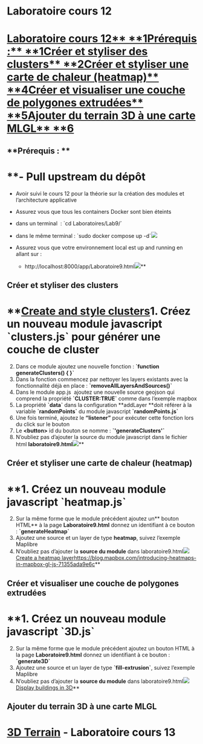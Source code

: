 # Laboratoire cours 12


# **[**Laboratoire cours 12**** ****1**](https://docs.google.com/document/d/13q-uzrJ22Hj56a0R4qr49xpgBpia7aAEsGNXsmDc5I0/edit#heading=h.6xp8lo9ezpif)[**Prérequis :**** ****1**](https://docs.google.com/document/d/13q-uzrJ22Hj56a0R4qr49xpgBpia7aAEsGNXsmDc5I0/edit#heading=h.ow87l5ef1vz6)[**Créer et styliser des clusters**** ****2**](https://docs.google.com/document/d/13q-uzrJ22Hj56a0R4qr49xpgBpia7aAEsGNXsmDc5I0/edit#heading=h.86zhcmbby4fa)[**Créer et styliser une carte de chaleur (heatmap)**** ****4**](https://docs.google.com/document/d/13q-uzrJ22Hj56a0R4qr49xpgBpia7aAEsGNXsmDc5I0/edit#heading=h.t1qmum80efu0)[**Créer et visualiser une couche de polygones extrudées**** ****5**](https://docs.google.com/document/d/13q-uzrJ22Hj56a0R4qr49xpgBpia7aAEsGNXsmDc5I0/edit#heading=h.16o8i8abd4lp)[**Ajouter du terrain 3D à une carte MLGL**** ****6**](https://docs.google.com/document/d/13q-uzrJ22Hj56a0R4qr49xpgBpia7aAEsGNXsmDc5I0/edit#heading=h.z1lgyicu07ur)**


## 


## **Prérequis : **


# **- Pull upstream du dépôt

- Avoir suivi le cours 12 pour la théorie sur la création des modules et l’architecture applicative

- Assurez vous que tous les containers Docker sont bien éteints

- dans un terminal  : \`cd Laboratoires/Lab9/\`

- dans le même terminal : \`sudo docker compose up -d\`![](https://lh4.googleusercontent.com/EusKWBkxyhzi8okKRgmkeh1Of4sf2xdocDWby9-DXhaUKmBFGYZkEegTDecsvjP84G6ScT4ldFZrwTpKsRJUtcMx_oNngf4lwZop9W-u1nnU3O1FZCIpueel82hhubrnNUVjN31rpDUrtwZ5EUlRows)

- Assurez vous que votre environnement local est up and running en allant sur : 

  - http&#x3A;//localhost:8000/app/Laboratoire9.html![](https://lh3.googleusercontent.com/RRoU2R3wT2mXBxaoGfV2MI2QEJzaGQQEBBGTrTES6od3tsoRQyHJE5kSgdvxH36u5YuD_2X0z_UOuoWKDVIpXr4Bz4-0cdeNdWxJ9ZgZITDTQo75IaHnt3ePCruuLmZTDx-T2nsrUati1bFkjmG9YrU)**


## Créer et styliser des clusters


# **[Create and style clusters](https://maplibre.org/maplibre-gl-js-docs/example/cluster/)1. Créez un nouveau module javascript \`clusters.js\` pour générer une couche de cluster
2. Dans ce module ajoutez une nouvelle fonction : **\`function generateClusters() { }\`**
3. Dans la fonction commencez par nettoyer les layers existants avec la fonctionnalité déjà en place : **\`removeAllLayersAndSources()\`**
4. Dans le module app.js  ajoutez une nouvelle source geojson qui comprend la propriété **\`CLUSTER:TRUE\`** comme dans l’exemple mapbox
5. La propriété **\`data\`** dans la configuration **addLayer **doit référer à la variable **\`randomPoints\`** du module javascript **\`randomPoints.js\`**
6. Une fois terminé, ajoutez le **“listener”** pour exécuter cette fonction lors du click sur le bouton
7. Le **&lt;button>** id du bouton se nomme : **\`'generateClusters'\`**
8. N’oubliez pas d’ajouter la source du module javascript dans le fichier html **laboratoire9.html**![](https://lh5.googleusercontent.com/5YdsJlwK5IC5CPbTHCDE7rsawbINeA1DUR_YRXRjGEEC6sX4Cae82dGcIOKsCubiu1m9GVl5h6hYtDnPOPL8CLnz_uixAXhrnsYFrTQ-OS3AMKrRdGw1_fkVAUflzGC6qaA2OIRdNpuWiq_6E2lSvvE)**


## 


## Créer et styliser une carte de chaleur (heatmap)


# **1. Créez un nouveau module javascript **\`heatmap.js\`**
2. Sur la même forme que le module précédent ajoutez un** bouton HTML** à la page **Laboratoire9.html** donnez un identifiant à ce bouton : **\`generateHeatmap\`**
3. Ajoutez une source et un layer de type **heatmap**, suivez l’exemple Maplibre
4. N’oubliez pas d’ajouter la **source du module** dans laboratoire9.html![](https://lh3.googleusercontent.com/Gn8b6N2DLydAHRL_cU3F5Sx9hmp43wi2hCmNE2KbLtO2GOc0OGi4ZXqnDl5_YDgqks69Tzu5DRoHCBuXLtjCzSGnzQ0N8E1zZQsRSwlyKkWN6g00MjBExI8HcOE02pyPye8guQZqNzZtaZPq69KN-Do)[Create a heatmap layer](https://maplibre.org/maplibre-gl-js-docs/example/heatmap-layer/)<https://blog.mapbox.com/introducing-heatmaps-in-mapbox-gl-js-71355ada9e6c>**


## Créer et visualiser une couche de polygones extrudées


# **1. Créez un nouveau module javascript **\`3D.js\`**
2. Sur la même forme que le module précédent ajoutez un bouton HTML à la page **Laboratoire9.html** donnez un identifiant à ce bouton : **\`generate3D\`**
3. Ajoutez une source et un layer de type **\`fill-extrusion\`**, suivez l’exemple Maplibre
4. N’oubliez pas d’ajouter la **source du module** dans laboratoire9.html![](https://lh6.googleusercontent.com/eNaHlYsreDwUPYlBap5xU4zW-0RD2Fo8i4bynq5pXwII_xjxxrTmKtRKC1ANCA3_dESiCYChw9Nw2Wg5w50ESzAfTtBES7DVHVVXxseL5c29jcPIgE-eWy01m5iKHkVOQEntw_iHYh-lMMEYbM_Z8yQ)[Display buildings in 3D](https://maplibre.org/maplibre-gl-js-docs/example/3d-buildings/)**


## Ajouter du terrain 3D à une carte MLGL


# [3D Terrain](https://maplibre.org/maplibre-gl-js-docs/example/3d-terrain/) - Laboratoire cours 13
